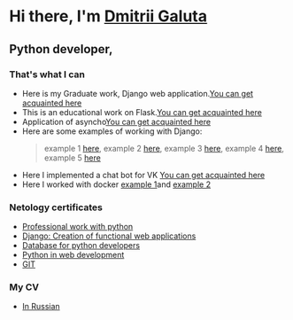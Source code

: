 # Hi there, I'm [Dmitrii Galuta](https://daniilshat.ru/) 
## Python developer, 
### That's what I can
* Here is my Graduate work, Django web application.[You can get acquainted here](https://github.com/DVG43/My_diplom_project) 
* This is an educational work on Flask.[You can get acquainted here](https://github.com/DVG43/HW_flask_announcements) 
* Application of asyncho[You can get acquainted here](https://github.com/DVG43/HW_acincio)
* Here are some examples of working with Django:
   > example 1 [here](https://github.com/DVG43/DVG_43_HW_7_django_permitions),
   > example 2 [here](https://github.com/DVG43/HW_5_DRF1),
   > example 3 [here](https://github.com/DVG43/HW_django_m2m),
   > example 4 [here](https://github.com/DVG43/HW_ORM_dgango-),
   > example 5 [here](https://github.com/DVG43/HW_django_migration)
* Here I implemented a chat bot for VK [You can get acquainted here](https://github.com/DVG43/CW_Bot_for_VK)
* Here I worked with docker [example 1](https://github.com/DVG43/hw_docker_1)and [example 2](https://github.com/DVG43/HW_6_DRF_stokc)

### Netology certificates
* [Professional work with python](https://netology.ru/sharing/50052f991daf8d1ae3f659fbf37526a9?utm_source=social&utm_campaign=achievements)
* [ Django: Creation of functional web applications](https://netology.ru/sharing/50052f991daf8d1ae3f659fbf37526a9?utm_source=social&utm_campaign=achievements)
* [Database for python developers](https://netology.ru/sharing/c89282034c490d6737cfdce86d37bfcc?utm_source=social&utm_campaign=achievements)
* [Python in web development](https://netology.ru/sharing/9604a36db2bb49cb008c515883da1a03?utm_source=social&utm_campaign=achievements)
* [GIT](https://drive.google.com/file/d/1jM7EJyJozrrZflei3dqyC6RY2434ogNW/view?usp=share_link)

### My CV
* [In Russian](https://docs.google.com/document/d/15zjwmfyBb7NW5gcwc2b-XUvCWKXJwRa6mxAPqTzcGMg/edit?usp=share_link)
